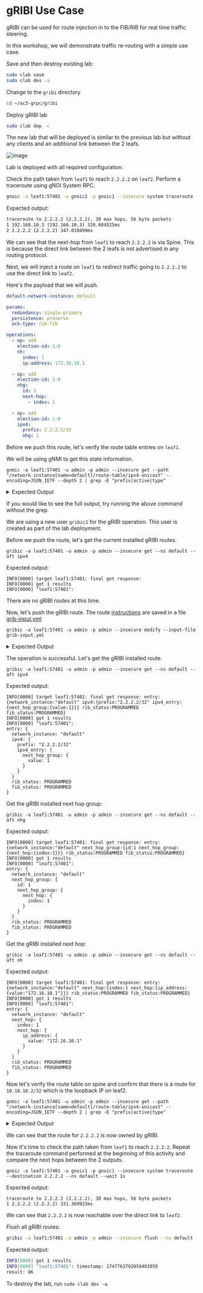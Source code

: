 # gRIBI Use Case

gRIBI can be used for route injection in to the FIB/RIB for real time traffic steering.

In this workshop, we will demonstrate traffic re-routing with a simple use case.

Save and then destroy existing lab:

```bash
sudo clab save
sudo clab des -a
```

Change to the `gribi` directory

```bash
cd ~/ac3-grpc/gribi
```

Deploy gRIBI lab

```bash
sudo clab dep -c
```

The new lab that will be deployed is similar to the previous lab but without any clients and an additional link between the 2 leafs.

![image](../images/gribi-topo.jpg)

Lab is deployed with all required configuration.

Check the path taken from `leaf1` to reach `2.2.2.2` on `leaf2`. Perform a traceroute using gNOI System RPC.

```bash
gnoic -a leaf1:57401 -u gnoic1 -p gnoic1 --insecure system traceroute --destination 2.2.2.2 --ns default --wait 1s
```

Expected output:

```bash
traceroute to 2.2.2.2 (2.2.2.2), 30 max hops, 56 byte packets
1 192.168.10.3 (192.168.10.3) 326.604525ms
2 2.2.2.2 (2.2.2.2) 347.010499ms
```

We can see that the next-hop from `leaf1` to reach `2.2.2.2` is via Spine. This is because the direct link between the 2 leafs is not advertised in any routing protocol.

Next, we will inject a route on `leaf1` to redirect traffic going to `2.2.2.2` to use the direct link to `leaf2`.

Here's the payload that we will push.

```yaml
default-network-instance: default

params:
  redundancy: single-primary
  persistence: preserve
  ack-type: rib-fib

operations:
  - op: add
    election-id: 1:0
    nh:
      index: 1
      ip-address: 172.16.10.1

  - op: add
    election-id: 1:0
    nhg:
      id: 1
      next-hop:
        - index: 1

  - op: add
    election-id: 1:0
    ipv4:
      prefix: 2.2.2.2/32
      nhg: 1
```

Before we push this route, let's verify the route table entries on `leaf1`.

We will be using gNMI to get this state information.

```
gnmic -a leaf1:57401 -u admin -p admin --insecure get --path "/network-instance[name=default]/route-table/ipv4-unicast" --encoding=JSON_IETF --depth 2 | grep -E "prefix|active|type"
```

<details>
<summary>Expected Output</summary>
<br>
<pre>
"active": true,
"ipv4-prefix": "1.1.1.1/32",
"route-type": "srl_nokia-common:host"
"active": true,
"ipv4-prefix": "2.2.2.2/32",
"route-type": "srl_nokia-common:bgp"
"active": true,
"ipv4-prefix": "172.16.10.0/31",
"route-type": "srl_nokia-common:local"
"active": true,
"ipv4-prefix": "172.16.10.0/32",
"route-type": "srl_nokia-common:host"
"active": true,
"ipv4-prefix": "192.168.10.2/31",
"route-type": "srl_nokia-common:local"
"active": true,
"ipv4-prefix": "192.168.10.2/32",
"route-type": "srl_nokia-common:host"
"active-routes": 6,
"active-routes-with-ecmp": 0,
</pre>
</details>

If you would like to see the full output, try running the above command without the grep.

We are using a new user `gribic1` for the gRIBI operation. This user is created as part of the lab deployment.

Before we push the route, let's get the current installed gRIBI routes.

```
gribic -a leaf1:57401 -u admin -p admin --insecure get --ns default --aft ipv4
```

Expected output:

```
INFO[0000] target leaf1:57401: final get response:      
INFO[0000] got 1 results                                
INFO[0000] "leaf1:57401":   
```

There are no gRIBI routes at this time.

Now, let's push the gRIBI route. The route [instructions](#L436) are saved in a file [grib-input.yml](grib-input.yml)

```
gribic -a leaf1:57401 -u admin -p admin --insecure modify --input-file grib-input.yml
```

<details>
<summary>Expected Output</summary>
<br>
<pre>
INFO[0000] trying to find variable file "grib-input_vars.yml" 
INFO[0000] sending request=params:{redundancy:SINGLE_PRIMARY persistence:PRESERVE ack_type:RIB_AND_FIB_ACK} to "leaf1:57401" 
INFO[0000] sending request=election_id:{high:1} to "leaf1:57401" 
INFO[0000] leaf1:57401
response: session_params_result: {} 
INFO[0000] target leaf1:57401 modify request:
operation: {
  id: 1
  network_instance: "default"
  op: ADD
  next_hop: {
    index: 1
    next_hop: {
      ip_address: {
        value: "172.16.10.1"
      }
    }
  }
  election_id: {
    high: 1
  }
} 
INFO[0000] leaf1:57401
response: election_id: {
  high: 1
} 
INFO[0010] target leaf1:57401 modify request:
operation: {
  id: 2
  network_instance: "default"
  op: ADD
  next_hop_group: {
    id: 1
    next_hop_group: {
      next_hop: {
        index: 1
      }
    }
  }
  election_id: {
    high: 1
  }
} 
INFO[0010] leaf1:57401
response: result: {
  id: 1
  status: FIB_PROGRAMMED
  timestamp: 1747763142835240782
} 
INFO[0010] target leaf1:57401 modify request:
operation: {
  id: 3
  network_instance: "default"
  op: ADD
  ipv4: {
    prefix: "2.2.2.2/32"
    ipv4_entry: {
      next_hop_group: {
        value: 1
      }
    }
  }
  election_id: {
    high: 1
  }
} 
INFO[0010] leaf1:57401
response: result: {
  id: 2
  status: FIB_PROGRAMMED
  timestamp: 1747763142897447495
} 
INFO[0010] target leaf1:57401 modify stream done        
INFO[0010] leaf1:57401
response: result: {
  id: 3
  status: FIB_PROGRAMMED
  timestamp: 1747763142947521598
} 
</pre>
</details>

The operation is successful. Let's get the gRIBI installed route.

```
gribic -a leaf1:57401 -u admin -p admin --insecure get --ns default --aft ipv4
```

Expected output:

```
INFO[0000] target leaf1:57401: final get response: entry:{network_instance:"default" ipv4:{prefix:"2.2.2.2/32" ipv4_entry:{next_hop_group:{value:1}}} rib_status:PROGRAMMED fib_status:PROGRAMMED} 
INFO[0000] got 1 results                                
INFO[0000] "leaf1:57401":
entry: {
  network_instance: "default"
  ipv4: {
    prefix: "2.2.2.2/32"
    ipv4_entry: {
      next_hop_group: {
        value: 1
      }
    }
  }
  rib_status: PROGRAMMED
  fib_status: PROGRAMMED
} 
```

Get the gRIBI installed next hop group:

```
gribic -a leaf1:57401 -u admin -p admin --insecure get --ns default --aft nhg
```

Expected output:

```
INFO[0000] target leaf1:57401: final get response: entry:{network_instance:"default" next_hop_group:{id:1 next_hop_group:{next_hop:{index:1}}} rib_status:PROGRAMMED fib_status:PROGRAMMED} 
INFO[0000] got 1 results                                
INFO[0000] "leaf1:57401":
entry: {
  network_instance: "default"
  next_hop_group: {
    id: 1
    next_hop_group: {
      next_hop: {
        index: 1
      }
    }
  }
  rib_status: PROGRAMMED
  fib_status: PROGRAMMED
} 
```

Get the gRIBI installed next hop:

```
gribic -a leaf1:57401 -u admin -p admin --insecure get --ns default --aft nh
```

Expected output:

```
INFO[0000] target leaf1:57401: final get response: entry:{network_instance:"default" next_hop:{index:1 next_hop:{ip_address:{value:"172.16.10.1"}}} rib_status:PROGRAMMED fib_status:PROGRAMMED} 
INFO[0000] got 1 results                                
INFO[0000] "leaf1:57401":
entry: {
  network_instance: "default"
  next_hop: {
    index: 1
    next_hop: {
      ip_address: {
        value: "172.16.10.1"
      }
    }
  }
  rib_status: PROGRAMMED
  fib_status: PROGRAMMED
} 
```

Now let's verify the route table on spine and confirm that there is a route for `10.10.10.2/32` which is the loopback IP on leaf2.

```
gnmic -a leaf1:57401 -u admin -p admin --insecure get --path "/network-instance[name=default]/route-table/ipv4-unicast" --encoding=JSON_IETF --depth 2 | grep -E "prefix|active|type"
```

<details>
<summary>Expected Output</summary>
<br>
<pre>
"active": true,
"ipv4-prefix": "1.1.1.1/32",
"route-type": "srl_nokia-common:host"
"active": true,
"ipv4-prefix": "2.2.2.2/32",
"route-type": "srl_nokia-common:gribi"
"active": true,
"ipv4-prefix": "172.16.10.0/31",
"route-type": "srl_nokia-common:local"
"active": true,
"ipv4-prefix": "172.16.10.0/32",
"route-type": "srl_nokia-common:host"
"active": true,
"ipv4-prefix": "192.168.10.2/31",
"route-type": "srl_nokia-common:local"
"active": true,
"ipv4-prefix": "192.168.10.2/32",
"route-type": "srl_nokia-common:host"
"active-routes": 6,
"active-routes-with-ecmp": 0,
</pre> 
</details>

We can see that the route for `2.2.2.2` is now owned by gRIBI.

Now it's time to check the path taken from `leaf1` to reach `2.2.2.2`. Repeat the traceroute command performed at the beginning of this activity and compare the next hops between the 2 outputs.

```
gnoic -a leaf1:57401 -u gnoic1 -p gnoic1 --insecure system traceroute --destination 2.2.2.2 --ns default --wait 1s
```

Expected output:

```
traceroute to 2.2.2.2 (2.2.2.2), 30 max hops, 56 byte packets
1 2.2.2.2 (2.2.2.2) 331.369923ms
```

We can see that `2.2.2.2` is now reachable over the direct link to `leaf2`.

Flush all gRIBI routes:

```bash
gribic -a leaf1:57401 -u admin -p admin --insecure flush --ns default --override
```

Expected output:

```bash
INFO[0000] got 1 results                                
INFO[0000] "leaf1:57401": timestamp: 1747763792059403059
result: OK 
```

To destroy the lab, run `sudo clab des -a`.
